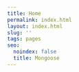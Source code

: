 ```yaml
---
title: Home
permalink: index.html
layout: index.html
slug: ''
tags: pages
seo:
  noindex: false
  title: Mongoose
---
```



